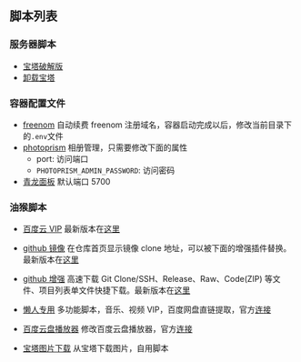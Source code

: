 ## 脚本列表

### 服务器脚本

- [宝塔破解版](https://www.hostcli.com/)
- [卸载宝塔](./server/bt-uninstall.sh)

### 容器配置文件

- [freenom](./docker/freenom/docker-compose.yml) 自动续费 freenom 注册域名，容器启动完成以后，修改当前目录下的`.env`文件
- [photoprism](./docker/phptoprism/docker-compose.yml) 相册管理，只需要修改下面的属性
  - port: 访问端口
  - `PHOTOPRISM_ADMIN_PASSWORD`: 访问密码
- [青龙面板](./docker/qinglong/docker-compose.yml) 默认端口 5700

### 油猴脚本

- [百度云 VIP](./tampermonkey/baidu_yun_vip.js) 最新版本在[这里](https://greasyfork.org/zh-CN/scripts/422814-%E7%99%BE%E5%BA%A6%E4%BA%91%E5%8E%BB%E5%B9%BF%E5%91%8A-%E5%BF%AB%E6%8D%B7%E9%94%AE%E5%80%8D%E9%80%9F-%E5%85%8Dvip%E8%A7%A3%E9%94%81%E5%80%8D%E9%80%9F-%E7%94%BB%E8%B4%A8-%E5%85%A8%E7%BD%91%E7%8B%AC%E5%AE%B6)

- [github 镜像](./tampermonkey/github_mirror.js) 在仓库首页显示镜像 clone 地址，可以被下面的增强插件替换。最新版本在[这里](https://greasyfork.org/zh-CN/scripts/398278-github-%E9%95%9C%E5%83%8F%E8%AE%BF%E9%97%AE-%E5%8A%A0%E9%80%9F%E4%B8%8B%E8%BD%BD)

- [github 增强](./tampermonkey/github_improve.js) 高速下载 Git Clone/SSH、Release、Raw、Code(ZIP) 等文件、项目列表单文件快捷下载。最新版本在[这里](https://greasyfork.org/zh-CN/scripts/412245-github-%E5%A2%9E%E5%BC%BA-%E9%AB%98%E9%80%9F%E4%B8%8B%E8%BD%BD)

- [懒人专用](./tampermonkey/lanren.js) 多功能脚本，音乐、视频 VIP，百度网盘直链提取，官方[连接](https://greasyfork.org/zh-CN/scripts/370634-%E6%87%92%E4%BA%BA%E4%B8%93%E7%94%A8-%E5%85%A8%E7%BD%91vip%E8%A7%86%E9%A2%91%E5%85%8D%E8%B4%B9%E7%A0%B4%E8%A7%A3%E5%8E%BB%E5%B9%BF%E5%91%8A-%E5%85%A8%E7%BD%91%E9%9F%B3%E4%B9%90%E7%9B%B4%E6%8E%A5%E4%B8%8B%E8%BD%BD-%E7%9F%A5%E4%B9%8E%E5%A2%9E%E5%BC%BA-%E7%9F%AD%E8%A7%86%E9%A2%91%E6%97%A0%E6%B0%B4%E5%8D%B0%E4%B8%8B%E8%BD%BD-%E7%99%BE%E5%BA%A6%E7%BD%91%E7%9B%98%E7%9B%B4%E6%8E%A5%E4%B8%8B%E8%BD%BD%E7%AD%89%E5%A4%9A%E5%8A%9F%E8%83%BD%E5%B7%A5%E5%85%B7%E7%AE%B1-%E5%8A%9F%E8%83%BD%E5%8F%AF%E7%8B%AC%E7%AB%8B%E5%BC%80%E5%85%B3-%E9%95%BF%E6%9C%9F%E6%9B%B4%E6%96%B0-%E6%94%BE%E5%BF%83%E4%BD%BF%E7%94%A8-v5-4)

- [百度云盘播放器](./tampermonkey/baidu_yun_player.js) 修改百度云盘播放器，官方[连接](https://greasyfork.org/zh-CN/scripts/441747-%E7%99%BE%E5%BA%A6%E7%BD%91%E7%9B%98%E8%A7%86%E9%A2%91%E6%92%AD%E6%94%BE%E5%99%A8)

- [宝塔图片下载](./tampermonkey/bt_img_download.js) 从宝塔下载图片，自用脚本
